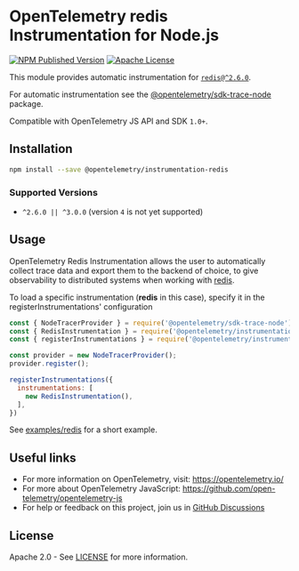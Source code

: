 # OpenTelemetry redis Instrumentation for Node.js

[![NPM Published Version][npm-img]][npm-url]
[![Apache License][license-image]][license-image]

This module provides automatic instrumentation for [`redis@^2.6.0`](https://github.com/NodeRedis/node_redis).

For automatic instrumentation see the
[@opentelemetry/sdk-trace-node](https://github.com/open-telemetry/opentelemetry-js/tree/main/packages/opentelemetry-node) package.

Compatible with OpenTelemetry JS API and SDK `1.0+`.

## Installation

```bash
npm install --save @opentelemetry/instrumentation-redis
```

### Supported Versions

- `^2.6.0 || ^3.0.0` (version `4` is not yet supported)

## Usage

OpenTelemetry Redis Instrumentation allows the user to automatically collect trace data and export them to the backend of choice, to give observability to distributed systems when working with [redis](https://www.npmjs.com/package/redis).

To load a specific instrumentation (**redis** in this case), specify it in the registerInstrumentations' configuration

```javascript
const { NodeTracerProvider } = require('@opentelemetry/sdk-trace-node');
const { RedisInstrumentation } = require('@opentelemetry/instrumentation-redis');
const { registerInstrumentations } = require('@opentelemetry/instrumentation');

const provider = new NodeTracerProvider();
provider.register();

registerInstrumentations({
  instrumentations: [
    new RedisInstrumentation(),
  ],
})
```

See [examples/redis](https://github.com/open-telemetry/opentelemetry-js-contrib/tree/main/examples/redis) for a short example.

## Useful links

- For more information on OpenTelemetry, visit: <https://opentelemetry.io/>
- For more about OpenTelemetry JavaScript: <https://github.com/open-telemetry/opentelemetry-js>
- For help or feedback on this project, join us in [GitHub Discussions][discussions-url]

## License

Apache 2.0 - See [LICENSE][license-url] for more information.

[discussions-url]: https://github.com/open-telemetry/opentelemetry-js/discussions
[license-url]: https://github.com/open-telemetry/opentelemetry-js-contrib/blob/main/LICENSE
[license-image]: https://img.shields.io/badge/license-Apache_2.0-green.svg?style=flat
[npm-url]: https://www.npmjs.com/package/@opentelemetry/instrumentation-redis
[npm-img]: https://badge.fury.io/js/%40opentelemetry%2Finstrumentation-redis.svg
